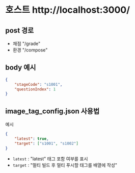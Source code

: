 # 호스트 http://localhost:3000/

## post 경로

-   채점 "/grade"
-   환경 "/compose"

## body 예시

```json
{
    "stageCode": "s1001",
    "questionIndex": 1
}
```

## image_tag_config.json 사용법

예시

```json
{
    "latest": true,
    "target": ["s1001", "s1002"]
}
```

-   `latest` : "latest" 태그 포함 여부를 표시
-   `target` : "멀티 빌드 후 멀티 푸시할 태그를 배열에 작성"
